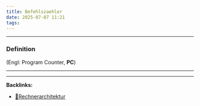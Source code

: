 ```yaml
---
title: Befehlszaehler
date: 2025-07-07 11:21
tags: 
---
```


----

### Definition 
(Engl: Program Counter, **PC**)






----

----
**Backlinks:**
- [📂Rechnerarchitektur](/📁Rechnerarchitektur)
